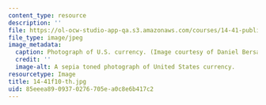 ```yaml
---
content_type: resource
description: ''
file: https://ol-ocw-studio-app-qa.s3.amazonaws.com/courses/14-41-public-finance-and-public-policy-fall-2010/85eeea8909370276705ea0c8e6b417c2_14-41f10-th.jpg
file_type: image/jpeg
image_metadata:
  caption: Photograph of U.S. currency. (Image courtesy of Daniel Bersak.)
  credit: ''
  image-alt: A sepia toned photograph of United States currency.
resourcetype: Image
title: 14-41f10-th.jpg
uid: 85eeea89-0937-0276-705e-a0c8e6b417c2
---
```


